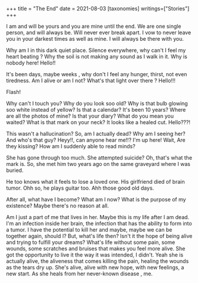+++
title = "The End"
date = 2021-08-03
[taxonomies]
writings=["Stories"]
+++

I am and will be yours and you are mine until the end. We are one single person, and will always be. Will never ever break apart. I vow to never leave you in your darkest times as well as mine. I will always be there with you.


Why am I in this dark quiet place. Silence everywhere, why can't I feel my heart beating ? Why the soil is not making any sound as I walk in it. Why is nobody here! Hello!! 


It's been days, maybe weeks , why don't I feel any hunger, thirst, not even tiredness. Am I alive or am I not? What's that light over there ? Hello!!!

          
Flash!


Why can't I touch you? Why do you look soo old? Why is that bulb glowing soo white instead of yellow? Is that a calendar? It's been 10 years? Where are all the photos of mine? Is that your diary? What do you mean you waited? 
What is that mark on your neck? It looks like a healed cut. 
Hello???!


This wasn't a hallucination? So, am I actually dead? Why am I seeing her? And who's that guy? Heyy!!, can anyone hear me!!? I'm up here! Wait, Are they kissing? How am I suddenly able to read minds? 


She has gone through too much. She attempted suicide? Oh, that's what the mark is. So, she met him two years ago on the same graveyard where I was buried.


He too knows what it feels to lose a loved one. His girlfriend died of brain tumor. Ohh so, he plays guitar too. Ahh those good old days.


After all, what have I become? What am I now? What is the purpose of my existence? Maybe there's no reason at all.


Am I just a part of me that lives in her. Maybe this is my life after I am dead. I'm an infection inside her brain, the infection that has the ability to form into a tumor. I have the potential to kill her and maybe, maybe we can be together again, should I? But, what's life then? Isn't it the hope of being alive and trying to fulfill your dreams? What's life without some pain, some wounds, some scratches and bruises that makes you feel more alive. She got the opportunity to live it the way it was intended, I didn't. Yeah she is actually alive, the aliveness
 that comes killing the pain, healing the wounds as the tears dry up. She's alive, alive with new hope, with new feelings, a new start. 
As she heals from her never-known disease , me.

